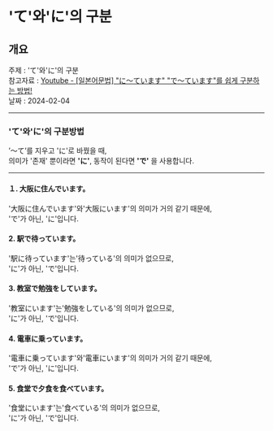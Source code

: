 # 'て'와'に'의 구분

## 개요

주제 : 'て'와'に'의 구분<br>
참고자료 : [Youtube - [일본어문법] "に〜ています" "で〜ています"를 쉽게 구분하는 방법!](https://youtu.be/5SxtBGSSKJM?si=QcV75p9dV3Y4F292)<br>
날짜 : 2024-02-04<br>

---

### 'て'와'に'의 구분방법

’〜て’를 지우고 'に'로 바꿨을 때,<br>
의미가 '존재' 뿐이라면 **'に'**, 동작이 된다면 **'で'** 을 사용합니다.<br>

---

#### １. 大阪に住んでいます。

'大阪に住んでいます'와'大阪にいます'의 의미가 거의 같기 때문에,<br>
'で'가 아닌, 'に'입니다.<br>

#### 2. 駅で待っています。

'駅に待っています'는'待っている'의 의미가 없으므로,<br>
'に'가 아닌, 'で'입니다.<br>

#### 3. 教室で勉強をしています。

'教室にいます'는'勉強をしている'의 의미가 없으므로,<br>
'に'가 아닌, 'で'입니다.<br>

#### 4. 電車に乗っています。

'電車に乗っています'와'電車にいます'의 의미가 거의 같기 때문에,<br>
'で'가 아닌, 'に'입니다.<br>

#### 5. 食堂で夕食を食べています。

'食堂にいます'는'食べている'의 의미가 없으므로,<br>
'に'가 아닌, 'で'입니다.<br>
